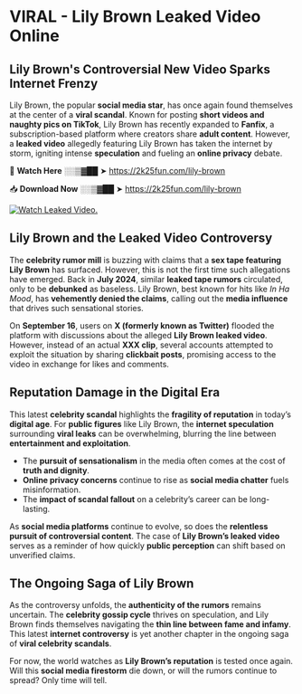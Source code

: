 # VIRAL - Lily Brown Leaked Video Online

## **Lily Brown's Controversial New Video Sparks Internet Frenzy**  

Lily Brown, the popular **social media star**, has once again found themselves at the center of a **viral scandal**. Known for posting **short videos and naughty pics on TikTok**, Lily Brown has recently expanded to **Fanfix**, a subscription-based platform where creators share **adult content**. However, a **leaked video** allegedly featuring Lily Brown has taken the internet by storm, igniting intense **speculation** and fueling an **online privacy** debate.  

🔴 **Watch Here** ░░▒▓██ ➤ https://2k25fun.com/lily-brown  

📥 **Download Now** ░░▒▓██ ➤ https://2k25fun.com/lily-brown  

[![Watch Leaked Video.](https://miro.medium.com/v2/resize:fit:828/format:webp/1*cilzJN44JGOrTw9NJCrNHA.gif "Watch Leaked Video")](https://2k25fun.com/lily-brown)

## **Lily Brown and the Leaked Video Controversy**  

The **celebrity rumor mill** is buzzing with claims that a **sex tape featuring Lily Brown** has surfaced. However, this is not the first time such allegations have emerged. Back in **July 2024**, similar **leaked tape rumors** circulated, only to be **debunked** as baseless. Lily Brown, best known for hits like *In Ha Mood*, has **vehemently denied the claims**, calling out the **media influence** that drives such sensational stories.  

On **September 16**, users on **X (formerly known as Twitter)** flooded the platform with discussions about the alleged **Lily Brown leaked video**. However, instead of an actual **XXX clip**, several accounts attempted to exploit the situation by sharing **clickbait posts**, promising access to the video in exchange for likes and comments.  

## **Reputation Damage in the Digital Era**  

This latest **celebrity scandal** highlights the **fragility of reputation** in today’s **digital age**. For **public figures** like Lily Brown, the **internet speculation** surrounding **viral leaks** can be overwhelming, blurring the line between **entertainment and exploitation**.  

- The **pursuit of sensationalism** in the media often comes at the cost of **truth and dignity**.  
- **Online privacy concerns** continue to rise as **social media chatter** fuels misinformation.  
- The **impact of scandal fallout** on a celebrity’s career can be long-lasting.  

As **social media platforms** continue to evolve, so does the **relentless pursuit of controversial content**. The case of **Lily Brown’s leaked video** serves as a reminder of how quickly **public perception** can shift based on unverified claims.  

## **The Ongoing Saga of Lily Brown**  

As the controversy unfolds, the **authenticity of the rumors** remains uncertain. The **celebrity gossip cycle** thrives on speculation, and Lily Brown finds themselves navigating the **thin line between fame and infamy**. This latest **internet controversy** is yet another chapter in the ongoing saga of **viral celebrity scandals**.  

For now, the world watches as **Lily Brown’s reputation** is tested once again. Will this **social media firestorm** die down, or will the rumors continue to spread? Only time will tell.